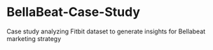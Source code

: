 # BellaBeat-Case-Study
Case study analyzing Fitbit dataset to generate insights for Bellabeat marketing strategy
